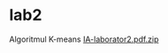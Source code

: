# lab2
Algoritmul K-means
[IA-laborator2.pdf.zip](https://github.com/amalia6/lab2/files/10099083/IA-laborator2.pdf.zip)
